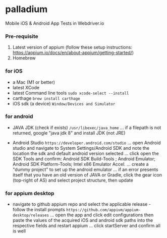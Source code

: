 # palladium
Mobile iOS &amp; Android App Tests in Webdriver.io

### Pre-requisite
1. Latest version of appium (follow these setup instructions: https://appium.io/docs/en/about-appium/getting-started/) 
2. Homebrew

### for iOS 
* a Mac (M1 or better)
* latest XCode
* latest Command line tools
```sudo xcode-select --install```
* carthage
```brew install carthage```
* iOS sdk (a device)
```Window/Devices and Simulator```

### for android
* JAVA JDK (check if exists)
```/usr/libexec/java_home```
... if a filepath is not returned, google "java jdk 8" and install JDK (not JRE)

* Android Studio
```https://developer.android.com/studio```
... open Android studio and navigate to System Settings/Android SDK and note the location the sdk and default android version selected
... click open the SDK Tools and confirm: Android SDK Build-Tools <latest version>; Android Emulator; Android SDK Platform-Tools; Intel x86 Emulator Accel.
... create a "dummy project" to set up the android emulator
... if an error presents itself that you have an old version of JAVA or Gradle, click the gear icon (top-right of AS) and select project structure, then update

### for appium desktop
* navigate to github appium repo and select the applicable release - follow the install prompts
```https://github.com/appium/appium-desktop/releases```
... open the app and click edit configurations then paste the values of the acquired iOS and android sdk paths into the respective fields and restart appium
... click startServer and confirm all is well
